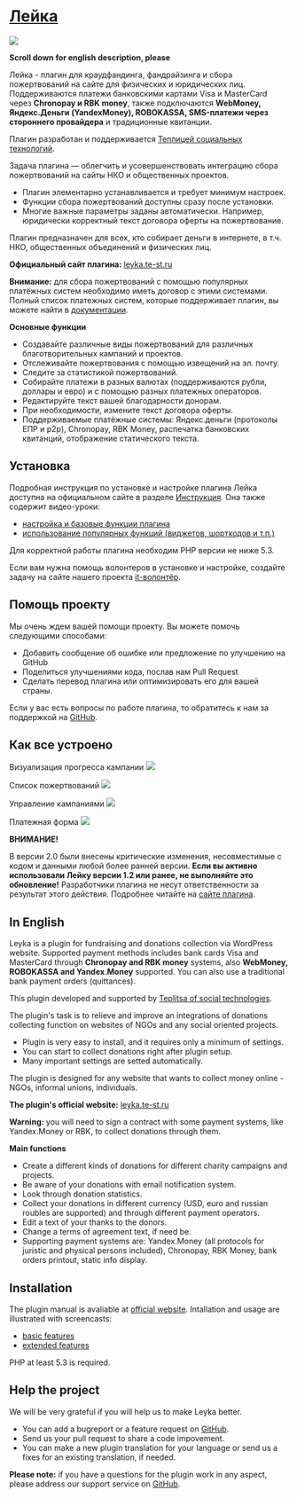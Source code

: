 # [Лейка](http://leyka.te-st.ru) #

![](http://te-st.ru/wp-content/uploads/2015/02/first-year.png)

**Scroll down for english description, please**

Лейка - плагин для краудфандинга, фандрайзинга и сбора пожертвований на сайте для физических и юридических лиц. Поддерживаются платежи банковскими картами Visa и MasterCard через **Chronopay и RBK money**, также подключаются **WebMoney, Яндекс.Деньги (YandexMoney), ROBOKASSA, SMS-платежи через стороннего провайдера** и традиционные квитанции.

Плагин разработан и поддерживается [Теплицей социальных технологий](//te-st.ru/).

Задача плагина — облегчить и усовершенствовать интеграцию сбора пожертвований на сайты НКО и общественных проектов.
* Плагин элементарно устанавливается и требует минимум настроек. 
* Функции сбора пожертвований доступны сразу после установки.
* Многие важные параметры заданы автоматически. Например, юридически корректный текст договора оферты на пожертвование.

Плагин предназначен для всех, кто собирает деньги в интернете, в т.ч. НКО, общественных объединений и физических лиц.

**Официальный сайт плагина:** [leyka.te-st.ru](//leyka.te-st.ru/)

**Внимание:** для сбора пожертвований с помощью популярных платёжных систем необходимо иметь договор с этими системами. Полный список платежных систем, которые поддерживает плагин, вы можете найти в [документации](http://leyka.te-st.ru/sistemnye-trebovaniya/).


**Основные функции**

* Создавайте различные виды пожертвований для различных благотворительных кампаний и проектов.
* Отслеживайте пожертвования с помощью извещений на эл. почту.
* Следите за статистикой пожертвований.
* Собирайте платежи в разных валютах (поддерживаются рубли, доллары и евро) и с помощью разных платежных операторов.
* Редактируйте текст вашей благодарности донорам.
* При необходимости, измените текст договора оферты.
* Поддерживаемые платёжные системы: Яндекс.деньги (протоколы ЕПР и p2p), Chronopay, RBK Money, распечатка банковских квитанций, отображение статического текста.


## Установка ##

Подробная инструкция по установке и настройке плагина Лейка доступна на официальном сайте в разделе [Инструкция](//leyka.te-st.ru/instruction/). Она также содержит видео-уроки:
* [настройка и базовые функции плагина](//leyka.te-st.ru/docs/videourok-kak-ustanovit-i-nastroit-plagin-lejka/)
* [использование популярных функций (виджетов, шорткодов и т.п.)](//leyka.te-st.ru/docs/video-urok-ispolzovanie-novyh-vozmozhnostej-lejki/)

Для корректной работы плагина необходим PHP версии не ниже 5.3.

Если вам нужна помощь волонтеров в установке и настройке, создайте задачу на сайте нашего проекта [it-волонтёр](//itv.te-st.ru/).


## Помощь проекту ##

Мы очень ждем вашей помощи проекту. Вы можете помочь следующими способами:

* Добавить сообщение об ошибке или предложение по улучшению на GitHub
* Поделиться улучшениями кода, послав нам Pull Request
* Сделать перевод плагина или оптимизировать его для вашей страны.
    
Если у вас есть вопросы по работе плагина, то обратитесь к нам за поддержкой на [GitHub](https://github.com/Teplitsa/Leyka/issues/).

## Как все устроено ##

Визуализация прогресса кампании
![](https://leyka.te-st.ru/wp-content/uploads/assets/1-sc-campaign.png?stamp=123)

Список пожертвований
![](https://leyka.te-st.ru/wp-content/uploads/assets/2-sc-donations.png?stamp=123)

Управление кампаниями
![](https://leyka.te-st.ru/wp-content/uploads/assets/3-sc-admin.png?stamp=123)

Платежная форма
![](https://leyka.te-st.ru/wp-content/uploads/assets/4-sc-payment.png?stamp=123)


**ВНИМАНИЕ!**

В версии 2.0 были внесены критические изменения, несовместимые с кодом и данными любой более ранней версии.
**Если вы активно использовали Лейку версии 1.2  или ранее, не выполняйте это обновление!** 
Разработчики плагина не несут ответственности за результат этого действия. 
Подробнее читайте на [сайте плагина](http://leyka.te-st.ru/old-version/).


## In English ##

Leyka is a plugin for fundraising and donations collection via WordPress website. Supported payment methods includes bank cards Visa and MasterCard through **Chronopay and RBK money** systems, also **WebMoney, ROBOKASSA and Yandex.Money** supported. You can also use a traditional bank payment orders (quittances).

This plugin developed and supported by [Teplitsa of social technologies](//te-st.ru/).

The plugin's task is to relieve and improve an integrations of donations collecting function on websites of NGOs and any social oriented projects.

* Plugin is very easy to install, and it requires only a minimum of settings.
* You can start to collect donations right after plugin setup.
* Many important settings are setted automatically.

The plugin is designed for any website that wants to collect money online - NGOs, informal unions,  individuals.

**The plugin's official website:** [leyka.te-st.ru](//leyka.te-st.ru/)

**Warning:** you will need to sign a contract with some payment systems, like Yandex.Money or RBK, to collect donations through them. 


**Main functions**

* Create a different kinds of donations for different charity campaigns and projects.
* Be aware of your donations with email notification system.
* Look through donation statistics.
* Collect your donations in different currency (USD, euro and russian roubles are supported) and through different payment operators.
* Edit a text of your thanks to the donors.
* Change a terms of agreement text, if need be.
* Supporting payment systems are: Yandex.Money (all protocols for juristic and physical persons included), Chronopay, RBK Money, bank orders printout, static info display.


## Installation ##

The plugin manual is avaliable at [official website](https://leyka.te-st.ru/instruction/). Intallation and usage are illustrated with screencasts:

* [basic features](https://leyka.te-st.ru/docs/videourok-kak-ustanovit-i-nastroit-plagin-lejka/)
* [extended features](https://leyka.te-st.ru/docs/video-urok-ispolzovanie-novyh-vozmozhnostej-lejki/)

PHP at least 5.3 is required.

## Help the project ##

We will be very grateful if you will help us to make Leyka better.

* You can add a bugreport or a feature request on [GitHub](https://github.com/Teplitsa/Leyka/issues).
* Send us your pull request to share a code impovement.
* You can make a new plugin translation for your language or send us a fixes for an existing translation, if needed.

**Please note:** if you have a questions for the plugin work in any aspect, please address our support service on [GitHub](https://github.com/Teplitsa/Leyka/issues/).